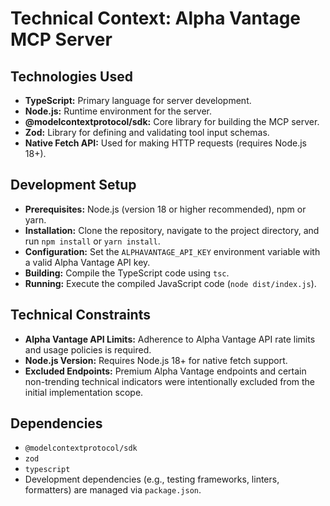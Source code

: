 # Technical Context: Alpha Vantage MCP Server

## Technologies Used

- **TypeScript:** Primary language for server development.
- **Node.js:** Runtime environment for the server.
- **@modelcontextprotocol/sdk:** Core library for building the MCP server.
- **Zod:** Library for defining and validating tool input schemas.
- **Native Fetch API:** Used for making HTTP requests (requires Node.js 18+).

## Development Setup

- **Prerequisites:** Node.js (version 18 or higher recommended), npm or yarn.
- **Installation:** Clone the repository, navigate to the project directory, and run `npm install` or `yarn install`.
- **Configuration:** Set the `ALPHAVANTAGE_API_KEY` environment variable with a valid Alpha Vantage API key.
- **Building:** Compile the TypeScript code using `tsc`.
- **Running:** Execute the compiled JavaScript code (`node dist/index.js`).

## Technical Constraints

- **Alpha Vantage API Limits:** Adherence to Alpha Vantage API rate limits and usage policies is required.
- **Node.js Version:** Requires Node.js 18+ for native fetch support.
- **Excluded Endpoints:** Premium Alpha Vantage endpoints and certain non-trending technical indicators were intentionally excluded from the initial implementation scope.

## Dependencies

- `@modelcontextprotocol/sdk`
- `zod`
- `typescript`
- Development dependencies (e.g., testing frameworks, linters, formatters) are managed via `package.json`.

